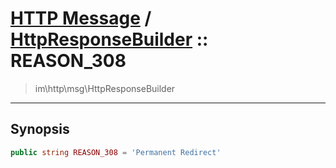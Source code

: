 # [HTTP Message](http.md) / [HttpResponseBuilder](http-HttpResponseBuilder.md) :: REASON_308
 > im\http\msg\HttpResponseBuilder
____

## Synopsis
```php
public string REASON_308 = 'Permanent Redirect'
```
